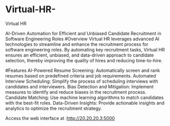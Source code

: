 # Virtual-HR-
Virtual HR

AI-Driven Automation for Efficient and Unbiased Candidate Recruitment in Software Engineering Roles
#Overview
Virtual HR leverages advanced AI technologies to streamline and enhance the recruitment process for software engineering roles. By automating key recruitment tasks, Virtual HR ensures an efficient, unbiased, and data-driven approach to candidate selection, thereby improving the quality of hires and reducing time-to-hire.

#Features
AI-Powered Resume Screening: Automatically screen and rank resumes based on predefined criteria and job requirements.
Automated Interview Scheduling: Simplify the process of scheduling interviews with candidates and interviewers.
Bias Detection and Mitigation: Implement measures to identify and reduce biases in the recruitment process.
Candidate Matching: Use machine learning algorithms to match candidates with the best-fit roles.
Data-Driven Insights: Provide actionable insights and analytics to optimize the recruitment strategy.

Access the web interface at :http://20.20.20.3:5000

